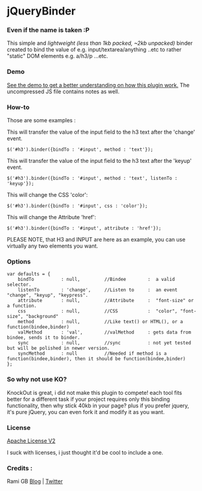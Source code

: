 # jQueryBinder
### Even if the name is taken :P

This simple and *lightweight (less than 1kb packed, ~2kb unpacked)* binder created to bind the value of e.g. input/textarea/anything ..etc 
to rather "static" DOM elements e.g. a/h3/p ...etc.

### Demo
[See the demo to get a better understanding on how this plugin work.](https://googledrive.com/host/0By1vPHcQTVeSUkpjLXY0bGpwZUE/)
The uncompressed JS file contains notes as well.

### How-to
Those are some examples :

This will transfer the value of the input field to the h3 text after the 'change' event.

	$('#h3').binder({bindTo : '#input', method : 'text'});

This will transfer the value of the input field to the h3 text after the 'keyup' event.

	$('#h3').binder({bindTo : '#input', method : 'text', listenTo : 'keyup'});

This will change the CSS 'color':	

	$('#h3').binder({bindTo : '#input', css : 'color'});

This will change the Attribute 'href':	

	$('#h3').binder({bindTo : '#input', attribute : 'href'});

PLEASE NOTE, that H3 and INPUT are here as an example, you can use virtually any two elements you want.
	

### Options
	var defaults = {
		bindTo 			: null, 		//Bindee 		:  a valid selector.
		listenTo		: 'change', 	//Listen to 	:  an event "change", "keyup", "keypress".
		attribute 		: null, 		//Attribute 	:  "font-size" or a function.
		css 			: null, 		//CSS 			:  "color", "font-size", "background"
		method 			: null, 		//Like text() or HTML(), or a function(bindee,binder)   			   			
		valMethod		: 'val', 		//valMethod		: gets data from bindee, sends it to binder.		
		sync			: null, 		//sync			: not yet tested but will be polished in newer version.
		syncMethod 	    : null 			//Needed if method is a function(bindee,binder), then it should be function(bindee,binder)   			   			
	};	

### So why not use KO?
KnockOut is great, i did not make this plugin to compete! each tool fits better for a different task
if your project requires only this binding functionality, then why stick 40kb in your page?
plus if you prefer jquery, it's pure jQuery, you can even fork it and modify it as you want.

### License
[Apache License V2](http://www.apache.org/licenses/LICENSE-2.0)

I suck with licenses, i just thought it'd be cool to include a one.

### Credits : 
Rami GB [Blog](http://ramigbtech.blogspot.com) | [Twitter](http://www.twitter.com/ramigb)
